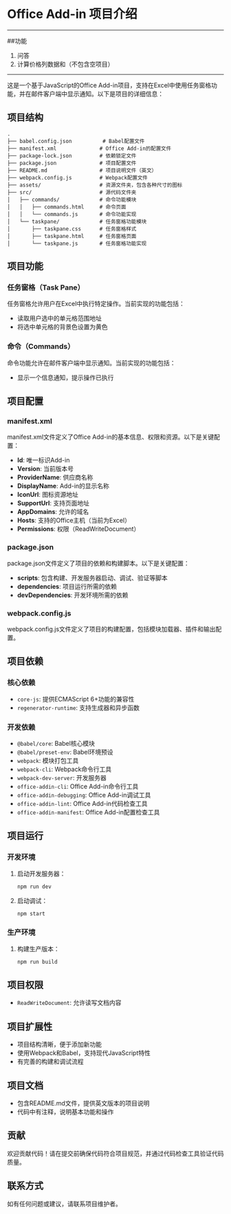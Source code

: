 # Office Add-in 项目介绍

---
##功能
1. 问答
2. 计算价格列数据和（不包含空项目）
---

这是一个基于JavaScript的Office Add-in项目，支持在Excel中使用任务窗格功能，并在邮件客户端中显示通知。以下是项目的详细信息：

## 项目结构

```
.
├── babel.config.json          # Babel配置文件
├── manifest.xml              # Office Add-in的配置文件
├── package-lock.json         # 依赖锁定文件
├── package.json              # 项目配置文件
├── README.md                 # 项目说明文件（英文）
├── webpack.config.js         # Webpack配置文件
├── assets/                   # 资源文件夹，包含各种尺寸的图标
├── src/                      # 源代码文件夹
│   ├── commands/             # 命令功能模块
│   │   ├── commands.html     # 命令页面
│   │   └── commands.js       # 命令功能实现
│   └── taskpane/             # 任务窗格功能模块
│       ├── taskpane.css      # 任务窗格样式
│       ├── taskpane.html     # 任务窗格页面
│       └── taskpane.js       # 任务窗格功能实现
```

## 项目功能

### 任务窗格（Task Pane）
任务窗格允许用户在Excel中执行特定操作。当前实现的功能包括：
- 读取用户选中的单元格范围地址
- 将选中单元格的背景色设置为黄色

### 命令（Commands）
命令功能允许在邮件客户端中显示通知。当前实现的功能包括：
- 显示一个信息通知，提示操作已执行

## 项目配置

### manifest.xml
manifest.xml文件定义了Office Add-in的基本信息、权限和资源。以下是关键配置：
- **Id**: 唯一标识Add-in
- **Version**: 当前版本号
- **ProviderName**: 供应商名称
- **DisplayName**: Add-in的显示名称
- **IconUrl**: 图标资源地址
- **SupportUrl**: 支持页面地址
- **AppDomains**: 允许的域名
- **Hosts**: 支持的Office主机（当前为Excel）
- **Permissions**: 权限（ReadWriteDocument）

### package.json
package.json文件定义了项目的依赖和构建脚本。以下是关键配置：
- **scripts**: 包含构建、开发服务器启动、调试、验证等脚本
- **dependencies**: 项目运行所需的依赖
- **devDependencies**: 开发环境所需的依赖

### webpack.config.js
webpack.config.js文件定义了项目的构建配置，包括模块加载器、插件和输出配置。

## 项目依赖

### 核心依赖
- `core-js`: 提供ECMAScript 6+功能的兼容性
- `regenerator-runtime`: 支持生成器和异步函数

### 开发依赖
- `@babel/core`: Babel核心模块
- `@babel/preset-env`: Babel环境预设
- `webpack`: 模块打包工具
- `webpack-cli`: Webpack命令行工具
- `webpack-dev-server`: 开发服务器
- `office-addin-cli`: Office Add-in命令行工具
- `office-addin-debugging`: Office Add-in调试工具
- `office-addin-lint`: Office Add-in代码检查工具
- `office-addin-manifest`: Office Add-in配置检查工具

## 项目运行

### 开发环境
1. 启动开发服务器：
   ```bash
   npm run dev
   ```
2. 启动调试：
   ```bash
   npm start
   ```

### 生产环境
1. 构建生产版本：
   ```bash
   npm run build
   ```

## 项目权限
- `ReadWriteDocument`: 允许读写文档内容

## 项目扩展性
- 项目结构清晰，便于添加新功能
- 使用Webpack和Babel，支持现代JavaScript特性
- 有完善的构建和调试流程

## 项目文档
- 包含README.md文件，提供英文版本的项目说明
- 代码中有注释，说明基本功能和操作

## 贡献
欢迎贡献代码！请在提交前确保代码符合项目规范，并通过代码检查工具验证代码质量。

## 联系方式
如有任何问题或建议，请联系项目维护者。